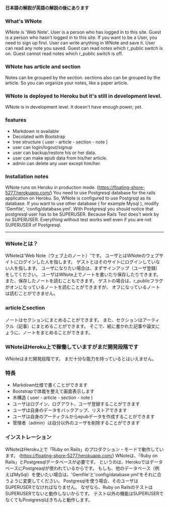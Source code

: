 #### 日本語の解説が英語の解説の後にあります

### What's WNote

WNote is 'Web Note'.
User is a person who has logged in to this site.
Guest is a person who hasn't logged in to this site.
If you want to be a User, you need to sign up first.
User can write anything in WNote and save it.
User can read any note you saved.
Guest can read notes which r_public switch is on.
Guest cannot read notes which r_public switch is off.

### WNote has article and section

Notes can be grouped by the section.
sections also can be grouped by the article.
So you can organize your notes, like a paper article.

### WNote is deployed to Heroku but it's still in development level.

WNote is in development level.
It doesn't have enough power, yet.

### features

- Markdown is available
- Decolated with Bootstrap
- tree structure ( user - article - section - note )
- user can login/logout/signup
- user can backup/restore his or her data.
- user can make epub data from his/her article.
- admin can delete any user except him/her.

### Installation notes

WNote runs on Heroku in production mode.
(https://floating-shore-5277.herokuapp.com/)
You need to use Postgresql database for the rails application on Heroku.
So, WNote is configured to use Postgrsql as its database.
If you want to use other database ( for example Mysql ), modify 'Gemfile', 'config/database.yml'.
With Postgresql you should notice that postgresql user has to be SUPERUSER.
Because Rails Test does't work by no SUPERUSER.
Everything without test works well even if you are not SUPERUSER of Postgresql.

----------

### WNoteとは？

WNoteは'Web Note（ウェブ上のノート）'です。
ユーザとはWNoteのウェブサイトにログインした人を指します。
ゲストとはそのサイトにログインしていない人を指します。
ユーザになりたい場合は、まずサインアップ（ユーザ登録）をしてください。
ユーザはWNote上でノートを書いたり保存したりできます。
また、保存したノートを読むこともできます。
ゲストの場合は、r_publicフラグがオンになっているノートを読むことができますが、
オフになっているノートは読むことができません。

### articleとsection

ノートはセクションにまとめることができます。
また、セクションはアーティクル（記事）にまとめることができます。
そこで、紙に書かれた記事や論文にょうに、ノートをまとめることができます。

### WNoteはHeroku上で稼働していますがまだ開発段階です

WNoteはまだ開発段階です。
まだ十分な能力を持っているとはいえません。

### 特長

- Markdown仕様で書くことができます
- Bootstrapで体裁を整えて画面表示します
- 木構造 ( user - article - section - note )
- ユーザはログイン、ログアウト、ユーザ登録することができます
- ユーザは自身のデータをバックアップ、リストアできます
- ユーザは自身のアーティクルからepubデータを作成することができます
- 管理者（admin）は自分以外のユーザを削除することができます

### インストレーション

WNoteはHeroku上で「Ruby on Rails」のプロダクション・モードで動作しています。
(https://floating-shore-5277.herokuapp.com/)
WNoteは、「Ruby on Rails」とPostgresqlデータベースが必要です。
というのは、HerokuではデータベースにPostgreaqlが使われているからです。
もしも、他のデータベース（例えばMySql）を使いたい場合は、'Gemfile'と'config/database.yml'をそれに合うように変更してください。
Postgresqlを使う場合、そのユーザはSUPERUSERでなければなりません。
なぜなら、Ruby on RailsのテストはSUPERUSERでないと動作しないからです。
テスト以外の機能はSUPERUSERでなくてもPostgresqlはきちんと動作します。
